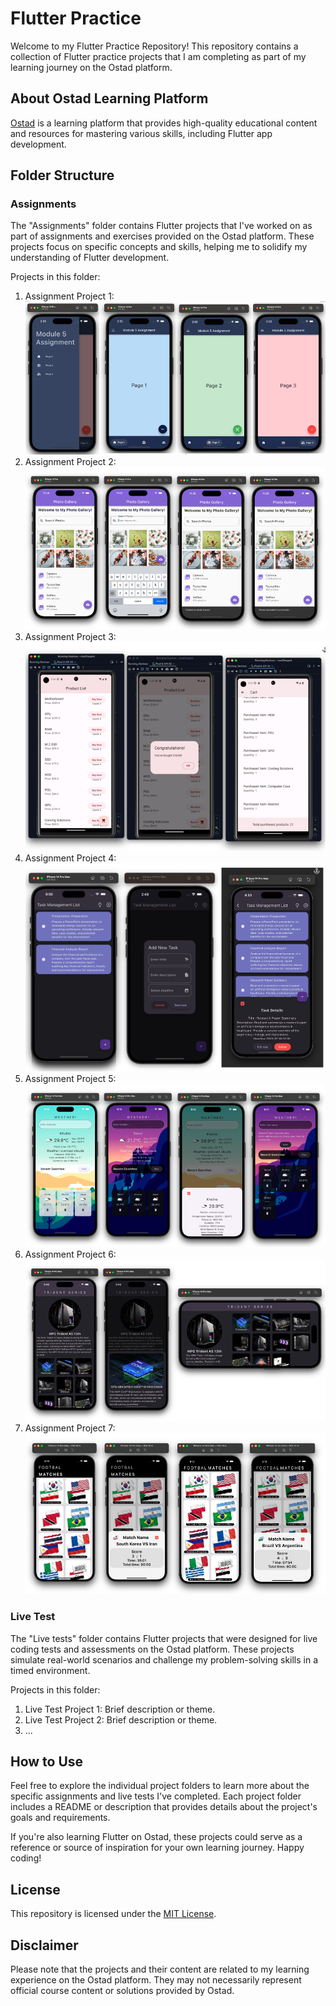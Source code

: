 # Flutter Practice

Welcome to my Flutter Practice Repository! This repository contains a collection of Flutter practice projects that I am completing as part of my learning journey on the Ostad platform.

## About Ostad Learning Platform

[Ostad](https://www.ostadapp.com/) is a learning platform that provides high-quality educational content and resources for mastering various skills, including Flutter app development.

## Folder Structure

### Assignments

The "Assignments" folder contains Flutter projects that I've worked on as part of assignments and exercises provided on the Ostad platform. These projects focus on specific concepts and skills, helping me to solidify my understanding of Flutter development.

Projects in this folder:
1. Assignment Project 1:
![Alt Text](Assignments/AssignmentsSS/m5.png)
2. Assignment Project 2:
![Alt Text](Assignments/AssignmentsSS/m6.png)
3. Assignment Project 3:
![Alt Text](Assignments/AssignmentsSS/m7.png)
4. Assignment Project 4:
![Alt Text](Assignments/AssignmentsSS/m8.png)
5. Assignment Project 5:
![Alt Text](Assignments/AssignmentsSS/m9.png)
6. Assignment Project 6:
![Alt Text](Assignments/AssignmentsSS/m10.png)
7. Assignment Project 7:
![Alt Text](Assignments/AssignmentsSS/m14.png)

### Live Test

The "Live tests" folder contains Flutter projects that were designed for live coding tests and assessments on the Ostad platform. These projects simulate real-world scenarios and challenge my problem-solving skills in a timed environment.

Projects in this folder:
1. Live Test Project 1: Brief description or theme.
2. Live Test Project 2: Brief description or theme.
3. ...

## How to Use

Feel free to explore the individual project folders to learn more about the specific assignments and live tests I've completed. Each project folder includes a README or description that provides details about the project's goals and requirements.

If you're also learning Flutter on Ostad, these projects could serve as a reference or source of inspiration for your own learning journey. Happy coding!

## License

This repository is licensed under the [MIT License](LICENSE).

## Disclaimer

Please note that the projects and their content are related to my learning experience on the Ostad platform. They may not necessarily represent official course content or solutions provided by Ostad.
